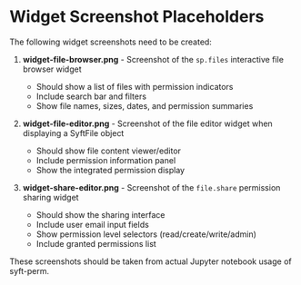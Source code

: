 # Widget Screenshot Placeholders

The following widget screenshots need to be created:

1. **widget-file-browser.png** - Screenshot of the `sp.files` interactive file browser widget
   - Should show a list of files with permission indicators
   - Include search bar and filters
   - Show file names, sizes, dates, and permission summaries

2. **widget-file-editor.png** - Screenshot of the file editor widget when displaying a SyftFile object
   - Should show file content viewer/editor
   - Include permission information panel
   - Show the integrated permission display

3. **widget-share-editor.png** - Screenshot of the `file.share` permission sharing widget
   - Should show the sharing interface
   - Include user email input fields
   - Show permission level selectors (read/create/write/admin)
   - Include granted permissions list

These screenshots should be taken from actual Jupyter notebook usage of syft-perm.